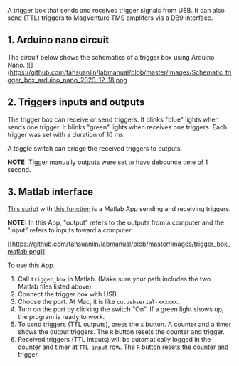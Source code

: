 A trigger box that sends and receives trigger signals from USB. It can also send (TTL) triggers to MagVenture TMS amplifers via a DB9 interface.

## 1. Arduino nano circuit
The circuit below shows the schematics of a trigger box using Arduino Nano. 
![](https://github.com/fahsuanlin/labmanual/blob/master/images/Schematic_trigger_box_arduino_nano_2023-12-18.png 

## 2. Triggers inputs and outputs
The trigger box can receive or send triggers. It blinks "blue" lights when sends one trigger. It blinks "green" lights when receives one triggers. Each trigger was set with a duration of 10 ms.

A toggle switch can bridge the received triggers to outputs.  

**NOTE:** Tigger manually outputs were set to have debounce time of 1 second. 

## 3. Matlab interface

[This script](https://github.com/fahsuanlin/arduino/blob/main/trigger_monitor.mlapp) with [this function](https://github.com/fahsuanlin/arduino/blob/main/trigger_monitor_readSerialData.m) is a Matlab App sending and receiving triggers. 

**NOTE:** In this App, "output" refers to the outputs from a computer and the "input" refers to inputs toward a computer.

[[https://github.com/fahsuanlin/labmanual/blob/master/images/trigger_box_matlab.png]] 

To use this App.
1. Call `trigger_box` in Matlab. (Make sure your path includes the two Matlab files listed above).
2. Connect the trigger box with USB
3. Choose the port. At Mac, it is like `cu.usbserial-xxxxxx`. 
4. Turn on the port by clicking the switch "On". If a green light shows up, the program is ready to work.
5. To send triggers (TTL outputs), press the `X` button. A counter and a timer shows the output triggers. The `R` button resets the counter and trigger.
6. Received triggers (TTL intputs) will be automatically logged in the counter and timer at `TTL input` row. The `R` button resets the counter and trigger.

